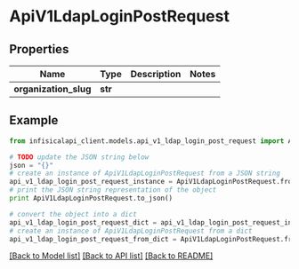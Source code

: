 # ApiV1LdapLoginPostRequest


## Properties
Name | Type | Description | Notes
------------ | ------------- | ------------- | -------------
**organization_slug** | **str** |  | 

## Example

```python
from infisicalapi_client.models.api_v1_ldap_login_post_request import ApiV1LdapLoginPostRequest

# TODO update the JSON string below
json = "{}"
# create an instance of ApiV1LdapLoginPostRequest from a JSON string
api_v1_ldap_login_post_request_instance = ApiV1LdapLoginPostRequest.from_json(json)
# print the JSON string representation of the object
print ApiV1LdapLoginPostRequest.to_json()

# convert the object into a dict
api_v1_ldap_login_post_request_dict = api_v1_ldap_login_post_request_instance.to_dict()
# create an instance of ApiV1LdapLoginPostRequest from a dict
api_v1_ldap_login_post_request_from_dict = ApiV1LdapLoginPostRequest.from_dict(api_v1_ldap_login_post_request_dict)
```
[[Back to Model list]](../README.md#documentation-for-models) [[Back to API list]](../README.md#documentation-for-api-endpoints) [[Back to README]](../README.md)



